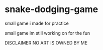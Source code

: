 # snake-dodging-game
small game i made for practice

small game im still working on for the fun

DISCLAIMER NO ART IS OWNED BY ME
